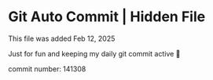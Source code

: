 # Git Auto Commit | Hidden File

This file was added Feb 12, 2025

Just for fun and keeping my daily git commit active 🤪

commit number: 141308
